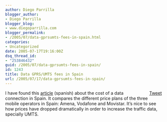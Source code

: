```yaml
---
author: Diego Parrilla
blogger_author:
- Diego Parrilla
blogger_blog:
- www.diegoparrilla.com
blogger_permalink:
- /2005/07/data-gprsumts-fees-in-spain.html
categories:
- Uncategorized
date: 2005-07-17T19:16:00Z
dsq_thread_id:
- "253846432"
guid: /2005/07/data-gprsumts-fees-in-spain/
id: 1243
title: Data GPRS/UMTS fees in Spain
url: /2005/07/17/data-gprsumts-fees-in-spain/
---
```


<div style="float: right; margin-left: 10px;">
  <a href="https://twitter.com/share" class="twitter-share-button" data-via="nubeblog" data-count="vertical" data-url="/2005/07/17/data-gprsumts-fees-in-spain/">Tweet</a>
</div>

I have found this [article](http://www.canalpda.com/displayarticle501-flat.html) (spanish) about the cost of a data connection in Spain. It compares the different price plans of the three mobile operators in Spain: Amena, Vodafone and Movistar. It&#8217;s nice to see how prices have dropped dramatically in order to increase the traffic data, specially UMTS.
